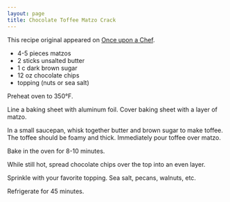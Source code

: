 ```yaml
---
layout: page
title: Chocolate Toffee Matzo Crack
---
```


This recipe original appeared on [Once upon a Chef](https://www.onceuponachef.com/recipes/chocolate-toffee-matzo-crack.html).

- 4-5 pieces matzos
- 2 sticks unsalted butter
- 1 c dark brown sugar
- 12 oz chocolate chips
- topping (nuts or sea salt)

Preheat oven to 350°F.

Line a baking sheet with aluminum foil. Cover baking sheet with a layer of matzo.

In a small saucepan, whisk together butter and brown sugar to make toffee. The toffee should be foamy and thick. Immediately pour toffee over matzo.

Bake in the oven for 8-10 minutes.

While still hot, spread chocolate chips over the top into an even layer.

Sprinkle with your favorite topping. Sea salt, pecans, walnuts, etc.

Refrigerate for 45 minutes.
